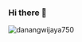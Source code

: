 ### Hi there 👋


<p><img align="left" src="https://github-readme-stats.vercel.app/api/top-langs/?username=danangwijaya750&langs_count=8&layout=compact&hide=html" alt="danangwijaya750" /></p>
